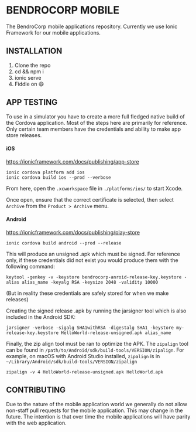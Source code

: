 # BENDROCORP MOBILE
The BendroCorp mobile applications repository. Currently we use Ionic Framework for our mobile applications.

## INSTALLATION
1. Clone the repo
2. cd && npm i
3. ionic serve
4. Fiddle on :smile:

## APP TESTING
To use in a simulator you have to create a more full fledged native build of the Cordova application. Most of the steps here are primarily for reference. Only certain team members have the credentials and ability to make app store releases.

#### iOS
https://ionicframework.com/docs/publishing/app-store

```
ionic cordova platform add ios
ionic cordova build ios --prod --verbose
```

From here, open the `.xcworkspace` file in `./platforms/ios/` to start Xcode.

Once open, ensure that the correct certificate is selected, then select `Archive` from the `Product > Archive` menu.

#### Android
https://ionicframework.com/docs/publishing/play-store
```
ionic cordova build android --prod --release
```
This will produce an unsigned .apk which must be signed. For reference only, if these credentials did not exist you would produce them with the following command:
```
keytool -genkey -v -keystore bendrocorp-anroid-release-key.keystore -alias alias_name -keyalg RSA -keysize 2048 -validity 10000
```
(But in reality these credentials are safely stored for when we make releases)

Creating the signed release .apk by running the jarsigner tool which is also included in the Android SDK:
```
jarsigner -verbose -sigalg SHA1withRSA -digestalg SHA1 -keystore my-release-key.keystore HelloWorld-release-unsigned.apk alias_name
```
Finally, the zip align tool must be ran to optimize the APK. The `zipalign` tool can be found in `/path/to/Android/sdk/build-tools/VERSION/zipalign`. For example, on macOS with Android Studio installed, `zipalign` is in `~/Library/Android/sdk/build-tools/VERSION/zipalign`
```
zipalign -v 4 HelloWorld-release-unsigned.apk HelloWorld.apk
```
## CONTRIBUTING
Due to the nature of the mobile application world we generally do not allow non-staff pull requests for the mobile application. This may change in the future. The intention is that over time the mobile applications will have parity with the web application.